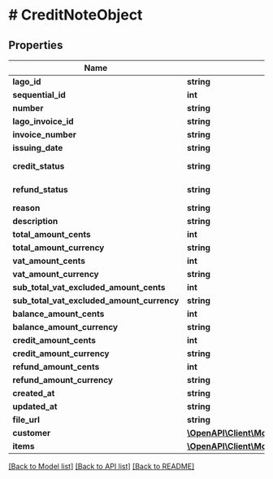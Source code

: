 # # CreditNoteObject

## Properties

Name | Type | Description | Notes
------------ | ------------- | ------------- | -------------
**lago_id** | **string** |  | [optional]
**sequential_id** | **int** |  | [optional]
**number** | **string** |  | [optional]
**lago_invoice_id** | **string** |  | [optional]
**invoice_number** | **string** |  | [optional]
**issuing_date** | **string** |  | [optional]
**credit_status** | **string** | Credit status | [optional]
**refund_status** | **string** | Refund status | [optional]
**reason** | **string** | Reason | [optional]
**description** | **string** |  | [optional]
**total_amount_cents** | **int** |  | [optional]
**total_amount_currency** | **string** |  | [optional]
**vat_amount_cents** | **int** |  | [optional]
**vat_amount_currency** | **string** |  | [optional]
**sub_total_vat_excluded_amount_cents** | **int** |  | [optional]
**sub_total_vat_excluded_amount_currency** | **string** |  | [optional]
**balance_amount_cents** | **int** |  | [optional]
**balance_amount_currency** | **string** |  | [optional]
**credit_amount_cents** | **int** |  | [optional]
**credit_amount_currency** | **string** |  | [optional]
**refund_amount_cents** | **int** |  | [optional]
**refund_amount_currency** | **string** |  | [optional]
**created_at** | **string** |  | [optional]
**updated_at** | **string** |  | [optional]
**file_url** | **string** |  | [optional]
**customer** | [**\OpenAPI\Client\Model\CustomerObject**](CustomerObject.md) |  | [optional]
**items** | [**\OpenAPI\Client\Model\CreditNoteItemObject[]**](CreditNoteItemObject.md) |  | [optional]

[[Back to Model list]](../../README.md#models) [[Back to API list]](../../README.md#endpoints) [[Back to README]](../../README.md)
